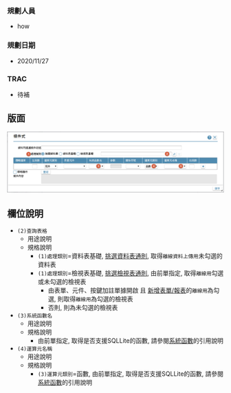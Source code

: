 ### <div id="user">規劃人員</div>
* how

### <div id="updatedate">規劃日期</div>
* 2020/11/27

### <div id="trac">TRAC</div>
* <ps>待補</ps> 

## <div id="layout">版面</div>
![pic][image_Condoper]

## <div id="object-desc">欄位說明</div>
* `(2)查詢表格`
    * 用途說明
    * 規格說明
        * `(1)處理類別`=資料表基礎, [挑選資料表通則][link_ruledialog3], 取得`離線資料上傳用`未勾選的資料表
        * `(1)處理類別`=檢視表基礎, [挑選檢視表通則][link_ruledialog4], 由前單指定, 取得`離線用`勾選或未勾選的檢視表
            * 由表單、元件、按鍵加註單據開啟 且 [新增表單/報表][link_AddFormReport]的`離線用`為勾選, 則取得`離線用`為勾選的檢視表
            * 否則, 則為未勾選的檢視表
* `(3)系統函數名`
    * 用途說明
    * 規格說明
        * 由前單指定, 取得是否支援SQLLite的函數, 請參閱[系統函數][link_SystemFunction]的引用說明
* `(4)運算元名稱`
    * 用途說明
    * 規格說明
        * `(3)運算元類別`=函數, 由前單指定, 取得是否支援SQLLite的函數, 請參閱[系統函數][link_SystemFunction]的引用說明

<!-- 圖片 -->
[image_Condoper]:attachment/Condoper.png

<!-- 超連結 -->
[link_ruledialog3]:/8.10.0/IDE/Specification/RulesDialog/README#ruledialog3 "共用通則_開啟單據/挑選資料表通則"
[link_ruledialog4]:/8.10.0/IDE/Specification/RulesDialog/README#ruledialog4 "共用通則_開啟單據/挑選檢視表通則"
[link_SystemFunction]:../SystemResource/SystemFunction "系統函數"
[link_AddFormReport]:../Home/AddFormReport "新增表單/報表"
